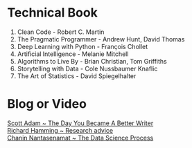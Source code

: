 # Technical Book

1. Clean Code - Robert C. Martin
2. The Pragmatic Programmer - Andrew Hunt, David Thomas
3. Deep Learning with Python - François Chollet
4. Artificial Intelligence - Melanie Mitchell
5. Algorithms to Live By - Brian Christian, Tom Griffiths
6. Storytelling with Data - Cole Nussbaumer Knaflic
7. The Art of Statistics - David Spiegelhalter

# Blog or Video
[Scott Adam ~ The Day You Became A Better Writer](https://dilbertblog.typepad.com/the_dilbert_blog/2007/06/the_day_you_bec.html) <br>
[Richard Hamming ~ Research advice](https://www.cs.virginia.edu/~robins/YouAndYourResearch.html) <br>
[Chanin Nantasenamat ~ The Data Science Process](https://towardsdatascience.com/the-data-science-process-a19eb7ebc41b)